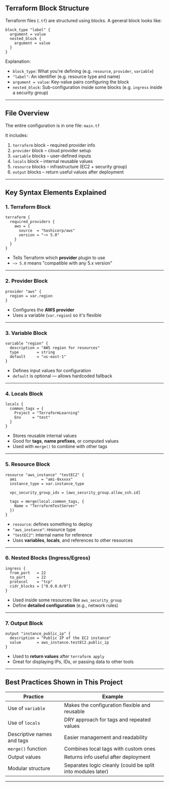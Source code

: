## Terraform Block Structure

Terraform files (`.tf`) are structured using blocks. A general block looks like:

```hcl
block_type "label" {
  argument = value
  nested_block {
    argument = value
  }
}
```

Explanation:

* `block_type`: What you're defining (e.g. `resource`, `provider`, `variable`)
* `"label"`: An identifier (e.g. resource type and name)
* `argument = value`: Key-value pairs configuring the block
* `nested_block`: Sub-configuration inside some blocks (e.g. `ingress` inside a security group)

---

## File Overview

The entire configuration is in one file: `main.tf`

It includes:

1. `terraform` block – required provider info
2. `provider` block – cloud provider setup
3. `variable` blocks – user-defined inputs
4. `locals` block – internal reusable values
5. `resource` blocks – infrastructure (EC2 + security group)
6. `output` blocks – return useful values after deployment

---

## Key Syntax Elements Explained

### 1. **Terraform Block**

```hcl
terraform {
  required_providers {
    aws = {
      source  = "hashicorp/aws"
      version = "~> 5.0"
    }
  }
}
```

* Tells Terraform which **provider** plugin to use
* `~> 5.0` means "compatible with any 5.x version"

---

### 2. **Provider Block**

```hcl
provider "aws" {
  region = var.region
}
```

* Configures the **AWS provider**
* Uses a variable (`var.region`) so it's flexible

---

### 3. **Variable Block**

```hcl
variable "region" {
  description = "AWS region for resources"
  type        = string
  default     = "us-east-1"
}
```

* Defines input values for configuration
* `default` is optional — allows hardcoded fallback

---

### 4. **Locals Block**

```hcl
locals {
  common_tags = {
    Project = "TerraformLearning"
    Env     = "test"
  }
}
```

* Stores reusable internal values
* Good for **tags**, **name prefixes**, or computed values
* Used with `merge()` to combine with other tags

---

### 5. **Resource Block**

```hcl
resource "aws_instance" "testEC2" {
  ami           = "ami-0xxxxx"
  instance_type = var.instance_type

  vpc_security_group_ids = [aws_security_group.allow_ssh.id]

  tags = merge(local.common_tags, {
    Name = "TerraformTestServer"
  })
}
```

* `resource`: defines something to deploy
* `"aws_instance"`: resource type
* `"testEC2"`: internal name for reference
* Uses **variables**, **locals**, and references to other resources

---

### 6. **Nested Blocks (Ingress/Egress)**

```hcl
ingress {
  from_port   = 22
  to_port     = 22
  protocol    = "tcp"
  cidr_blocks = ["0.0.0.0/0"]
}
```

* Used inside some resources like `aws_security_group`
* Define **detailed configuration** (e.g., network rules)

---

### 7. **Output Block**

```hcl
output "instance_public_ip" {
  description = "Public IP of the EC2 instance"
  value       = aws_instance.testEC2.public_ip
}
```

* Used to **return values** after `terraform apply`
* Great for displaying IPs, IDs, or passing data to other tools

---

## Best Practices Shown in This Project

| Practice                   | Example                                                     |
| -------------------------- | ----------------------------------------------------------- |
| Use of `variable`          | Makes the configuration flexible and reusable               |
| Use of `locals`            | DRY approach for tags and repeated values                   |
| Descriptive names and tags | Easier management and readability                           |
| `merge()` function         | Combines local tags with custom ones                        |
| Output values              | Returns info useful after deployment                        |
| Modular structure          | Separates logic cleanly (could be split into modules later) |

---


